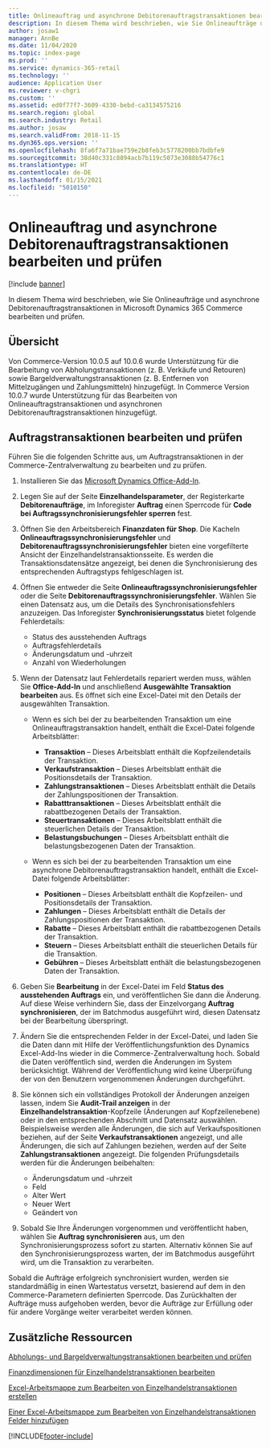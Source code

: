 ```yaml
---
title: Onlineauftrag und asynchrone Debitorenauftragstransaktionen bearbeiten und prüfen
description: In diesem Thema wird beschrieben, wie Sie Onlineaufträge und asynchrone Debitorenauftragstransaktionen in Microsoft Dynamics 365 Commerce bearbeiten und prüfen.
author: josaw1
manager: AnnBe
ms.date: 11/04/2020
ms.topic: index-page
ms.prod: ''
ms.service: dynamics-365-retail
ms.technology: ''
audience: Application User
ms.reviewer: v-chgri
ms.custom: ''
ms.assetid: ed0f77f7-3609-4330-bebd-ca3134575216
ms.search.region: global
ms.search.industry: Retail
ms.author: josaw
ms.search.validFrom: 2018-11-15
ms.dyn365.ops.version: ''
ms.openlocfilehash: 8fa6f7a71bae759e2b8feb3c5778200bb7bdbfe9
ms.sourcegitcommit: 38d40c331c8894acb7b119c5073e3088b54776c1
ms.translationtype: HT
ms.contentlocale: de-DE
ms.lasthandoff: 01/15/2021
ms.locfileid: "5010150"
---
```

# <a name="edit-and-audit-online-order-and-asynchronous-customer-order-transactions"></a>Onlineauftrag und asynchrone Debitorenauftragstransaktionen bearbeiten und prüfen

[!include [banner](../includes/banner.md)]

In diesem Thema wird beschrieben, wie Sie Onlineaufträge und asynchrone Debitorenauftragstransaktionen in Microsoft Dynamics 365 Commerce bearbeiten und prüfen.

## <a name="overview"></a>Übersicht

Von Commerce-Version 10.0.5 auf 10.0.6 wurde Unterstützung für die Bearbeitung von Abholungstransaktionen (z. B. Verkäufe und Retouren) sowie Bargeldverwaltungstransaktionen (z. B. Entfernen von Mittelzugängen und Zahlungsmitteln) hinzugefügt. In Commerce Version 10.0.7 wurde Unterstützung für das Bearbeiten von Onlineauftragstransaktionen und asynchronen Debitorenauftragstransaktionen hinzugefügt.

## <a name="edit-and-audit-order-transactions"></a>Auftragstransaktionen bearbeiten und prüfen

Führen Sie die folgenden Schritte aus, um Auftragstransaktionen in der Commerce-Zentralverwaltung zu bearbeiten und zu prüfen.

1. Installieren Sie das [Microsoft Dynamics Office-Add-In](https://appsource.microsoft.com/product/office/WA104379629?tab=Overview).
1. Legen Sie auf der Seite **Einzelhandelsparameter**, der Registerkarte **Debitorenaufträge**, im Inforegister **Auftrag** einen Sperrcode für **Code bei Auftragssynchronisierungsfehler sperren** fest.
1. Öffnen Sie den Arbeitsbereich **Finanzdaten für Shop**. Die Kacheln **Onlineauftragssynchronisierungsfehler** und **Debitorenauftragssynchronisierungsfehler** bieten eine vorgefilterte Ansicht der Einzelhandelstransaktionsseite. Es werden die Transaktionsdatensätze angezeigt, bei denen die Synchronisierung des entsprechenden Auftragstyps fehlgeschlagen ist.
1. Öffnen Sie entweder die Seite **Onlineauftragssynchronisierungsfehler** oder die Seite **Debitorenauftragssynchronisierungsfehler**. Wählen Sie einen Datensatz aus, um die Details des Synchronisationsfehlers anzuzeigen. Das Inforegister **Synchronisierungsstatus** bietet folgende Fehlerdetails:

    - Status des ausstehenden Auftrags
    - Auftragsfehlerdetails
    - Änderungsdatum und -uhrzeit
    - Anzahl von Wiederholungen

1. Wenn der Datensatz laut Fehlerdetails repariert werden muss, wählen Sie **Office-Add-In** und anschließend **Ausgewählte Transaktion bearbeiten** aus. Es öffnet sich eine Excel-Datei mit den Details der ausgewählten Transaktion.

    - Wenn es sich bei der zu bearbeitenden Transaktion um eine Onlineauftragstransaktion handelt, enthält die Excel-Datei folgende Arbeitsblätter:

        - **Transaktion** – Dieses Arbeitsblatt enthält die Kopfzeilendetails der Transaktion.
        - **Verkaufstransaktion** – Dieses Arbeitsblatt enthält die Positionsdetails der Transaktion.
        - **Zahlungstransaktionen** – Dieses Arbeitsblatt enthält die Details der Zahlungspositionen der Transaktion.
        - **Rabatttransaktionen** – Dieses Arbeitsblatt enthält die rabattbezogenen Details der Transaktion.
        - **Steuertransaktionen** – Dieses Arbeitsblatt enthält die steuerlichen Details der Transaktion.
        - **Belastungsbuchungen** – Dieses Arbeitsblatt enthält die belastungsbezogenen Daten der Transaktion.

    - Wenn es sich bei der zu bearbeitenden Transaktion um eine asynchrone Debitorenauftragstransaktion handelt, enthält die Excel-Datei folgende Arbeitsblätter:

        - **Positionen** – Dieses Arbeitsblatt enthält die Kopfzeilen- und Positionsdetails der Transaktion.
        - **Zahlungen** – Dieses Arbeitsblatt enthält die Details der Zahlungspositionen der Transaktion.
        - **Rabatte** – Dieses Arbeitsblatt enthält die rabattbezogenen Details der Transaktion.
        - **Steuern** – Dieses Arbeitsblatt enthält die steuerlichen Details für die Transaktion.
        - **Gebühren** – Dieses Arbeitsblatt enthält die belastungsbezogenen Daten der Transaktion.

1. Geben Sie **Bearbeitung** in der Excel-Datei im Feld **Status des ausstehenden Auftrags** ein, und veröffentlichen Sie dann die Änderung. Auf diese Weise verhindern Sie, dass der Einzelvorgang **Auftrag synchronisieren**, der im Batchmodus ausgeführt wird, diesen Datensatz bei der Bearbeitung überspringt.
1. Ändern Sie die entsprechenden Felder in der Excel-Datei, und laden Sie die Daten dann mit Hilfe der Veröffentlichungsfunktion des Dynamics Excel-Add-Ins wieder in die Commerce-Zentralverwaltung hoch. Sobald die Daten veröffentlich sind, werden die Änderungen im System berücksichtigt. Während der Veröffentlichung wird keine Überprüfung der von den Benutzern vorgenommenen Änderungen durchgeführt.
1. Sie können sich ein vollständiges Protokoll der Änderungen anzeigen lassen, indem Sie **Audit-Trail anzeigen** in der **Einzelhandelstransaktion**-Kopfzeile (Änderungen auf Kopfzeilenebene) oder in den entsprechenden Abschnitt und Datensatz auswählen. Beispielsweise werden alle Änderungen, die sich auf Verkaufspositionen beziehen, auf der Seite **Verkaufstransaktionen** angezeigt, und alle Änderungen, die sich auf Zahlungen beziehen, werden auf der Seite **Zahlungstransaktionen** angezeigt. Die folgenden Prüfungsdetails werden für die Änderungen beibehalten:

    - Änderungsdatum und -uhrzeit
    - Feld
    - Alter Wert
    - Neuer Wert
    - Geändert von

1. Sobald Sie Ihre Änderungen vorgenommen und veröffentlicht haben, wählen Sie **Auftrag synchronisieren** aus, um den Synchronisierungsprozess sofort zu starten. Alternativ können Sie auf den Synchronisierungsprozess warten, der im Batchmodus ausgeführt wird, um die Transaktion zu verarbeiten.

Sobald die Aufträge erfolgreich synchronisiert wurden, werden sie standardmäßig in einen Wartestatus versetzt, basierend auf dem in den Commerce-Parametern definierten Sperrcode. Das Zurückhalten der Aufträge muss aufgehoben werden, bevor die Aufträge zur Erfüllung oder für andere Vorgänge weiter verarbeitet werden können.

## <a name="additional-resources"></a>Zusätzliche Ressourcen

[Abholungs- und Bargeldverwaltungstransaktionen bearbeiten und prüfen](edit-cash-trans.md)

[Finanzdimensionen für Einzelhandelstransaktionen bearbeiten](edit-financial-dim.md)

[Excel-Arbeitsmappe zum Bearbeiten von Einzelhandelstransaktionen erstellen](create-excel-edit.md)

[Einer Excel-Arbeitsmappe zum Bearbeiten von Einzelhandelstransaktionen Felder hinzufügen](add-fields-excel.md)


[!INCLUDE[footer-include](../includes/footer-banner.md)]